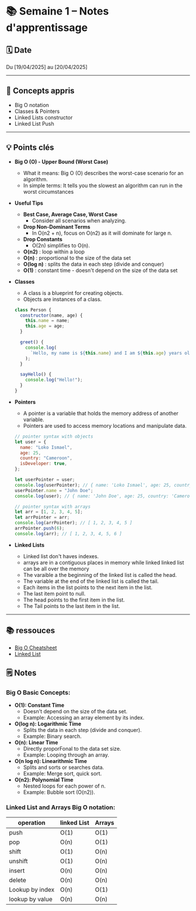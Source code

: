 # 📚 Semaine 1 – Notes d'apprentissage

## 🗓️ Date

Du [19/04/2025] au [20/04/2025]

---

## 🧠 Concepts appris

- Big O notation
- Classes & Pointers
- Linked Lists constructor
- Linked List Push

---

## 💡 Points clés

- **Big O (O) - Upper Bound (Worst Case)**
  - What it means: Big O (O) describes the worst-case scenario for an algorithm.
  - In simple terms: It tells you the slowest an algorithm can run in the worst
    circumstances
- **Useful Tips**
  - **Best Case, Average Case, Worst Case**
    - Consider all scenarios when analyzing.
  - **Drop Non-Dominant Terms**
    - In O(n2 + n), focus on O(n2) as it will dominate for large n.
  - **Drop Constants**
    - O(2n) simplifies to O(n).
  - **O(n2)** : loop within a loop
  - **O(n)** : proportional to the size of the data set
  - **O(log n)** : splits the data in each step (divide and conquer)
  - **O(1)** : constant time - doesn't depend on the size of the data set
- **Classes**

  - A class is a blueprint for creating objects.
  - Objects are instances of a class.

  ```javascript
  class Person {
    constructor(name, age) {
      this.name = name;
      this.age = age;
    }

    greet() {
      console.log(
        `Hello, my name is ${this.name} and I am ${this.age} years old.`
      );
    }

    sayHello() {
      console.log("Hello!");
    }
  }
  ```

- **Pointers**

  - A pointer is a variable that holds the memory address of another variable.
  - Pointers are used to access memory locations and manipulate data.

  ```javascript
  // pointer syntax with objects
  let user = {
    name: "Loko Ismael",
    age: 25,
    country: "Cameroon",
    isDeveloper: true,
  };

  let userPointer = user;
  console.log(userPointer); // { name: 'Loko Ismael', age: 25, country: 'Cameroon', isDeveloper: true }
  userPointer.name = "John Doe";
  console.log(user); // { name: 'John Doe', age: 25, country: 'Cameroon', isDeveloper: true }

  // pointer syntax with arrays
  let arr = [1, 2, 3, 4, 5];
  let arrPointer = arr;
  console.log(arrPointer); // [ 1, 2, 3, 4, 5 ]
  arrPointer.push(6);
  console.log(arr); // [ 1, 2, 3, 4, 5, 6 ]
  ```

- **Linked Lists**

  - Linked list don't haves indexes.
  - arrays are in a contiguous places in memory while linked linked list can be all over the memory
  - The varaible a the beginning of the linked list is called the head.
  - The variable at the end of the linked list is called the tail.
  - Each items in the list points to the next item in the list.
  - The last item point to null.
  - The head points to the first item in the list.
  - The Tail points to the last item in the list.

---

## 📚 ressouces

- [Big O Cheatsheet](https://www.bigocheatsheet.com/)
- [Linked List](https://www.freecodecamp.org/news/implementing-a-linked-list-in-javascript/)

## 🗒️ Notes

### Big O Basic Concepts:

- **O(1): Constant Time**
  - Doesn't depend on the size of the data set.
  - Example: Accessing an array element by its index.
- **O(log n): Logarithmic Time**
  - Splits the data in each step (divide and conquer).
  - Example: Binary search.
- **O(n): Linear Time**
  - Directly proporFonal to the data set size.
  - Example: Looping through an array.
- **O(n log n): Linearithmic Time**
  - Splits and sorts or searches data.
  - Example: Merge sort, quick sort.
- **O(n2): Polynomial Time**
  - Nested loops for each power of n.
  - Example: Bubble sort (O(n2)).

### Linked List and Arrays Big O notation:

| operation       | linked List | Arrays |
| --------------- | ----------- | ------ |
| push            | O(1)        | O(1)   |
| pop             | O(n)        | O(1)   |
| shift           | O(1)        | O(n)   |
| unshift         | O(1)        | O(n)   |
| insert          | O(n)        | O(n)   |
| delete          | O(n)        | O(n)   |
| Lookup by index | O(n)        | O(1)   |
| lookup by value | O(n)        | O(n)   |
